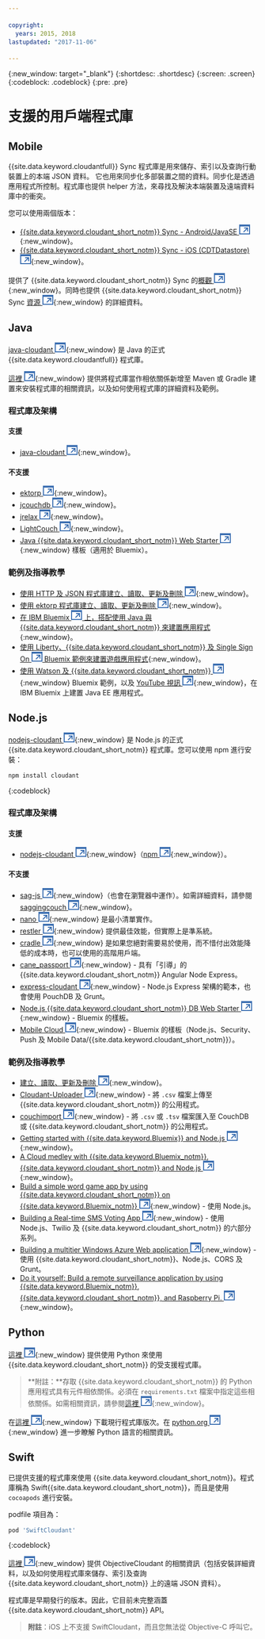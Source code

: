 ```yaml
---

copyright:
  years: 2015, 2018
lastupdated: "2017-11-06"

---
```


{:new_window: target="_blank"}
{:shortdesc: .shortdesc}
{:screen: .screen}
{:codeblock: .codeblock}
{:pre: .pre}

<!-- Acrolinx: 2017-03-06 -->

# 支援的用戶端程式庫

## Mobile

{{site.data.keyword.cloudantfull}} Sync 程式庫是用來儲存、索引以及查詢行動裝置上的本端 JSON 資料。
它也用來同步化多部裝置之間的資料。同步化是透過應用程式所控制。程式庫也提供 helper 方法，來尋找及解決本端裝置及遠端資料庫中的衝突。

您可以使用兩個版本：

-   [{{site.data.keyword.cloudant_short_notm}} Sync - Android/JavaSE ![外部鏈結圖示](../images/launch-glyph.svg "外部鏈結圖示")](https://github.com/cloudant/sync-android){:new_window}。
-   [{{site.data.keyword.cloudant_short_notm}} Sync - iOS (CDTDatastore) ![外部鏈結圖示](../images/launch-glyph.svg "外部鏈結圖示")](https://github.com/cloudant/CDTDatastore){:new_window}。

提供了 {{site.data.keyword.cloudant_short_notm}} Sync 的[概觀 ![外部鏈結圖示](../images/launch-glyph.svg "外部鏈結圖示")](https://cloudant.com/product/cloudant-features/sync/){:new_window}。同時也提供 {{site.data.keyword.cloudant_short_notm}} Sync [資源 ![外部鏈結圖示](../images/launch-glyph.svg "外部鏈結圖示")](https://cloudant.com/cloudant-sync-resources/){:new_window} 的詳細資料。

## Java

[java-cloudant ![外部鏈結圖示](../images/launch-glyph.svg "外部鏈結圖示")](https://github.com/cloudant/java-cloudant){:new_window} 是 Java 的正式 {{site.data.keyword.cloudantfull}} 程式庫。

[這裡 ![外部鏈結圖示](../images/launch-glyph.svg "外部鏈結圖示")](https://github.com/cloudant/java-cloudant#installation-and-usage){:new_window} 提供將程式庫當作相依關係新增至 Maven 或 Gradle 建置來安裝程式庫的相關資訊，以及如何使用程式庫的詳細資料及範例。

### 程式庫及架構

#### 支援

-   [java-cloudant ![外部鏈結圖示](../images/launch-glyph.svg "外部鏈結圖示")](https://github.com/cloudant/java-cloudant){:new_window}。

#### 不支援

-   [ektorp ![外部鏈結圖示](../images/launch-glyph.svg "外部鏈結圖示")](http://ektorp.org/){:new_window}。
-   [jcouchdb ![外部鏈結圖示](../images/launch-glyph.svg "外部鏈結圖示")](http://code.google.com/p/jcouchdb/){:new_window}。
-   [jrelax ![外部鏈結圖示](../images/launch-glyph.svg "外部鏈結圖示")](https://github.com/isterin/jrelax){:new_window}。
-   [LightCouch ![外部鏈結圖示](../images/launch-glyph.svg "外部鏈結圖示")](http://www.lightcouch.org/){:new_window}。
-   [Java {{site.data.keyword.cloudant_short_notm}} Web Starter ![外部鏈結圖示](../images/launch-glyph.svg "外部鏈結圖示")](https://ace.ng.bluemix.net/#/store/cloudOEPaneId=store&appTemplateGuid=CloudantJavaBPTemplate&fromCatalog=true){:new_window} 樣板（適用於 Bluemix）。

### 範例及指導教學

-   [使用 HTTP 及 JSON 程式庫建立、讀取、更新及刪除 ![外部鏈結圖示](../images/launch-glyph.svg "外部鏈結圖示")](https://github.com/cloudant/haengematte/tree/master/java){:new_window}。
-   [使用 ektorp 程式庫建立、讀取、更新及刪除 ![外部鏈結圖示](../images/launch-glyph.svg "外部鏈結圖示")](https://github.com/cloudant/haengematte/tree/master/java/CrudWithEktorp){:new_window}。
-   [在 IBM Bluemix ![外部鏈結圖示](../images/launch-glyph.svg "外部鏈結圖示") 上，搭配使用 Java 與 {{site.data.keyword.cloudant_short_notm}} 來建置應用程式](https://cloudant.com/blog/building-apps-using-java-with-cloudant-on-ibm-bluemix/){:new_window}。
-   [使用 Liberty、{{site.data.keyword.cloudant_short_notm}} 及 Single Sign On ![外部鏈結圖示](../images/launch-glyph.svg "外部鏈結圖示") Bluemix 範例來建置遊戲應用程式](http://www.ibm.com/developerworks/cloud/library/cl-multiservicegame-app/index.html?ca=drs-){:new_window}。
-   [使用 Watson 及 {{site.data.keyword.cloudant_short_notm}} ![外部鏈結圖示](../images/launch-glyph.svg "外部鏈結圖示")](https://developer.ibm.com/bluemix/2014/10/17/building-java-ee-app-ibm-bluemix-using-watson-cloudant/){:new_window} Bluemix 範例，以及 [YouTube 視訊 ![外部鏈結圖示](../images/launch-glyph.svg "外部鏈結圖示")](https://www.youtube.com/watch?feature=youtu.be&v=9AFMY6m0LIU&app=desktop){:new_window}，在 IBM Bluemix 上建置 Java EE 應用程式。


## Node.js

[nodejs-cloudant ![外部鏈結圖示](../images/launch-glyph.svg "外部鏈結圖示")](https://github.com/cloudant/nodejs-cloudant){:new_window} 是 Node.js 的正式 {{site.data.keyword.cloudant_short_notm}} 程式庫。您可以使用 npm 進行安裝：

```sh
npm install cloudant
```
{:codeblock}

### 程式庫及架構

#### 支援

-   [nodejs-cloudant ![外部鏈結圖示](../images/launch-glyph.svg "外部鏈結圖示")](https://github.com/cloudant/nodejs-cloudant){:new_window}（[npm ![外部鏈結圖示](../images/launch-glyph.svg "外部鏈結圖示")](https://www.npmjs.org/package/cloudant){:new_window}）。

#### 不支援

-   [sag-js ![外部鏈結圖示](../images/launch-glyph.svg "外部鏈結圖示")](https://github.com/sbisbee/sag-js){:new_window}（也會在瀏覽器中運作）。如需詳細資料，請參閱 [saggingcouch ![外部鏈結圖示](../images/launch-glyph.svg "外部鏈結圖示")](https://github.com/sbisbee/saggingcouch.com){:new_window}。
-   [nano ![外部鏈結圖示](../images/launch-glyph.svg "外部鏈結圖示")](https://github.com/dscape/nano){:new_window} 是最小清單實作。
-   [restler ![外部鏈結圖示](../images/launch-glyph.svg "外部鏈結圖示")](https://github.com/danwrong/restler){:new_window} 提供最佳效能，但實際上是準系統。
-   [cradle ![外部鏈結圖示](../images/launch-glyph.svg "外部鏈結圖示")](https://github.com/flatiron/cradle){:new_window} 是如果您絕對需要易於使用，而不惜付出效能降低的成本時，也可以使用的高階用戶端。
-   [cane_passport ![外部鏈結圖示](../images/launch-glyph.svg "外部鏈結圖示")](https://github.com/ddemichele/cane_passport){:new_window} - 具有「引導」的 {{site.data.keyword.cloudant_short_notm}} Angular Node Express。
-   [express-cloudant ![外部鏈結圖示](../images/launch-glyph.svg "外部鏈結圖示")](https://github.com/cloudant-labs/express-cloudant){:new_window} - Node.js Express 架構的範本，也會使用 PouchDB 及 Grunt。
-   [Node.js {{site.data.keyword.cloudant_short_notm}} DB Web Starter ![外部鏈結圖示](../images/launch-glyph.svg "外部鏈結圖示")](https://ace.ng.bluemix.net/#/store/cloudOEPaneId=store&appTemplateGuid=nodejscloudantbp&fromCatalog=true){:new_window} - Bluemix 的樣板。
-   [Mobile Cloud ![外部鏈結圖示](../images/launch-glyph.svg "外部鏈結圖示")](https://ace.ng.bluemix.net/#/store/cloudOEPaneId=store&appTemplateGuid=mobileBackendStarter&fromCatalog=true){:new_window} - Bluemix 的樣板（Node.js、Security、Push 及 Mobile Data/{{site.data.keyword.cloudant_short_notm}}）。

### 範例及指導教學

-   [建立、讀取、更新及刪除 ![外部鏈結圖示](../images/launch-glyph.svg "外部鏈結圖示")](https://github.com/cloudant/haengematte/tree/master/nodejs){:new_window}。
-   [Cloudant-Uploader ![外部鏈結圖示](../images/launch-glyph.svg "外部鏈結圖示")](https://github.com/garbados/Cloudant-Uploader){:new_window} - 將 `.csv` 檔案上傳至 {{site.data.keyword.cloudant_short_notm}} 的公用程式。
-   [couchimport ![外部鏈結圖示](../images/launch-glyph.svg "外部鏈結圖示")](https://github.com/glynnbird/couchimport){:new_window} - 將 `.csv` 或 `.tsv` 檔案匯入至 CouchDB 或 {{site.data.keyword.cloudant_short_notm}} 的公用程式。
-   [Getting started with {{site.data.keyword.Bluemix}} and Node.js ![外部鏈結圖示](../images/launch-glyph.svg "外部鏈結圖示")](http://thoughtsoncloud.com/2014/07/getting-started-ibm-bluemix-node-js/){:new_window}。
-   [A Cloud medley with {{site.data.keyword.Bluemix_notm}}, {{site.data.keyword.cloudant_short_notm}} and Node.js ![外部鏈結圖示](../images/launch-glyph.svg "外部鏈結圖示")](https://gigadom.wordpress.com/2014/08/15/a-cloud-medley-with-ibm-bluemix-cloudant-db-and-node-js/){:new_window}。
-   [Build a simple word game app by using {{site.data.keyword.cloudant_short_notm}} on {{site.data.keyword.Bluemix_notm}} ![外部鏈結圖示](../images/launch-glyph.svg "外部鏈結圖示")](http://www.ibm.com/developerworks/cloud/library/cl-guesstheword-app/index.html?ca=drs-){:new_window} - 使用 Node.js。
-   [Building a Real-time SMS Voting App ![外部鏈結圖示](../images/launch-glyph.svg "外部鏈結圖示")](https://www.twilio.com/blog/2012/09/building-a-real-time-sms-voting-app-part-1-node-js-couchdb.html){:new_window} - 使用 Node.js、Twilio 及 {{site.data.keyword.cloudant_short_notm}} 的六部分系列。
-   [Building a multitier Windows Azure Web application ![外部鏈結圖示](../images/launch-glyph.svg "外部鏈結圖示")](http://msopentech.com/blog/2013/12/19/tutorial-building-multi-tier-windows-azure-web-application-use-cloudants-couchdb-service-node-js-cors-grunt-2/){:new_window} - 使用 {{site.data.keyword.cloudant_short_notm}}、Node.js、CORS 及 Grunt。
-   [Do it yourself: Build a remote surveillance application by using {{site.data.keyword.Bluemix_notm}}, {{site.data.keyword.cloudant_short_notm}}, and Raspberry Pi. ![外部鏈結圖示](../images/launch-glyph.svg "外部鏈結圖示")](http://www.ibm.com/developerworks/library/ba-remoteservpi-app/index.html){:new_window}。

## Python

[這裡 ![外部鏈結圖示](../images/launch-glyph.svg "外部鏈結圖示")](https://github.com/cloudant/python-cloudant){:new_window} 提供使用 Python 來使用 {{site.data.keyword.cloudant_short_notm}} 的受支援程式庫。

>   **附註：**存取 {{site.data.keyword.cloudant_short_notm}} 的 Python 應用程式具有元件相依關係。必須在 `requirements.txt` 檔案中指定這些相依關係。如需相關資訊，請參閱[這裡 ![外部鏈結圖示](../images/launch-glyph.svg "外部鏈結圖示")](https://pip.readthedocs.io/en/1.1/requirements.html){:new_window}。

在[這裡 ![外部鏈結圖示](../images/launch-glyph.svg "外部鏈結圖示")](https://pypi.python.org/pypi/cloudant/){:new_window} 下載現行程式庫版次。在 [python.org ![外部鏈結圖示](../images/launch-glyph.svg "外部鏈結圖示")](https://www.python.org/about/){:new_window} 進一步瞭解 Python 語言的相關資訊。 

## Swift

已提供支援的程式庫來使用 {{site.data.keyword.cloudant_short_notm}}。程式庫稱為 Swift{{site.data.keyword.cloudant_short_notm}}，而且是使用 `cocoapods` 進行安裝。

podfile 項目為：

```sh
pod 'SwiftCloudant'
```
{:codeblock}

[這裡 ![外部鏈結圖示](../images/launch-glyph.svg "外部鏈結圖示")](https://github.com/cloudant/swift-cloudant){:new_window} 提供 ObjectiveCloudant 的相關資訊（包括安裝詳細資料，以及如何使用程式庫來儲存、索引及查詢 {{site.data.keyword.cloudant_short_notm}} 上的遠端 JSON 資料）。

程式庫是早期發行的版本。因此，它目前未完整涵蓋 {{site.data.keyword.cloudant_short_notm}} API。 

>   **附註**：iOS 上不支援 SwiftCloudant，而且您無法從 Objective-C 呼叫它。
